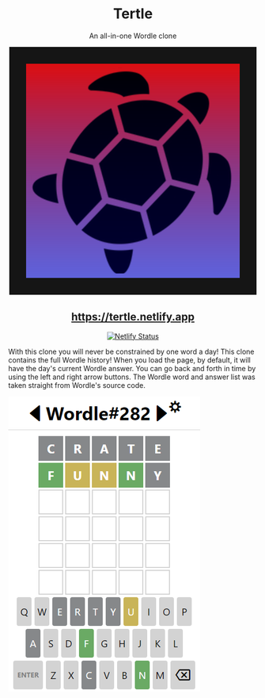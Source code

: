 <center>

# Tertle

An all-in-one Wordle clone

![Tertle Logo](logo.svg)

## https://tertle.netlify.app

[![Netlify Status](https://api.netlify.com/api/v1/badges/7678e925-5c7d-4777-bdc7-12f0d9bc4283/deploy-status)](https://app.netlify.com/sites/tertle/deploys)

</center>

With this clone you will never be constrained by one word a day! This clone contains the full Wordle history! When you load the page, by default, it will have the day's current Wordle answer. You can go back and forth in time by using the left and right arrow buttons. The Wordle word and answer list was taken straight from Wordle's source code.

![Tertle Singleplayer Gameplay Demonstration](demo.png)
